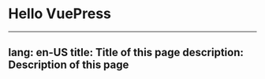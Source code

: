 # Hello VuePress
---
lang: en-US
title: Title of this page
description: Description of this page
---
